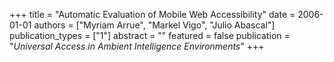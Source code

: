 +++
title = "Automatic Evaluation of Mobile Web Accessibility"
date = 2006-01-01
authors = ["Myriam Arrue", "Markel Vigo", "Julio Abascal"]
publication_types = ["1"]
abstract = ""
featured = false
publication = "*Universal Access in Ambient Intelligence Environments*"
+++

